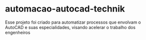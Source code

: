 # automacao-autocad-technik
Esse projeto foi criado para automatizar processos que envolvam o AutoCAD e suas especialidades, visando acelerar o trabalho dos engenheiros
